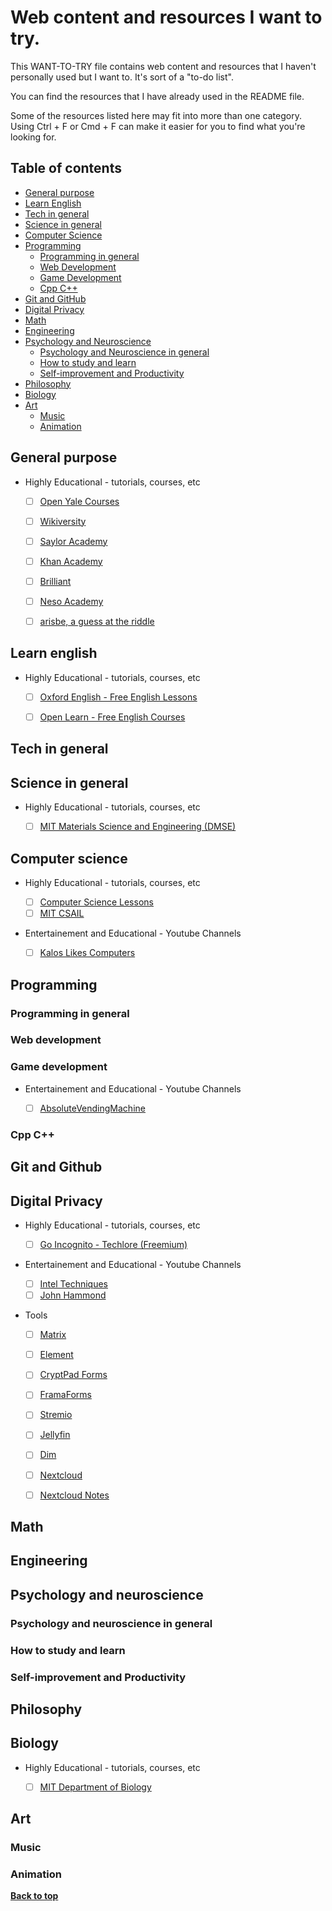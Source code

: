 # Web content and resources I want to try.

This WANT-TO-TRY file contains web content and resources that I haven't personally used but I want to. It's sort of a "to-do list".

You can find the resources that I have already used in the README file.

Some of the resources listed here may fit into more than one category. Using Ctrl + F or Cmd + F can make it easier for you to find what you're looking for.



## Table of contents
- [General purpose](#general-purpose)
- [Learn English](#learn-english)
- [Tech in general](#tech-in-general)
- [Science in general](#science-in-general)
- [Computer Science](#computer-science)
- [Programming](#programming)
  - [Programming in general](#programming-in-general)
  - [Web Development](#web-development)
  - [Game Development](#game-development)
  - [Cpp C++](#cpp-c)
- [Git and GitHub](#git-and-github)
- [Digital Privacy](#digital-privacy)
- [Math](#math)
- [Engineering](#engineering)
- [Psychology and Neuroscience](#psychology-and-neuroscience)
  - [Psychology and Neuroscience in general](#psychology-and-neuroscience-in-general)
  - [How to study and learn](#how-to-study-and-learn)
  - [Self-improvement and Productivity](#self-improvement-and-productivity)
- [Philosophy](#philosophy)
- [Biology](#biology)
- [Art](#art)
  - [Music](#music)
  - [Animation](#animation)



## General purpose

- Highly Educational - tutorials, courses, etc

  - [ ] [Open Yale Courses](https://oyc.yale.edu/)
  - [ ] [Wikiversity](https://www.wikiversity.org/)
  - [ ] [Saylor Academy](https://www.saylor.org/)
  - [ ] [Khan Academy](https://www.khanacademy.org/)
  - [ ] [Brilliant](https://brilliant.org/)
  - [ ] [Neso Academy](https://www.youtube.com/@nesoacademy)
  - [ ] [arisbe, a guess at the riddle](https://www.youtube.com/@a-guess-at-the-riddle)



## Learn english

- Highly Educational - tutorials, courses, etc

  - [ ] [Oxford English - Free English Lessons](https://www.oxfordonlineenglish.com/free-english-lessons)
  - [ ] [Open Learn - Free English Courses](https://www.open.edu/openlearn/languages/free-courses?filter=date/grid/95/all/all/all/en)



## Tech in general



## Science in general

- Highly Educational - tutorials, courses, etc

  - [ ] [MIT Materials Science and Engineering (DMSE)](https://www.youtube.com/@mitmaterialsscienceandengi5332)



## Computer science

- Highly Educational - tutorials, courses, etc

  - [ ] [Computer Science Lessons](https://www.youtube.com/@ComputerScienceLessons)
  - [ ] [MIT CSAIL](https://www.youtube.com/@MITCSAIL)

- Entertainement and Educational - Youtube Channels

  - [ ] [Kalos Likes Computers](https://www.youtube.com/@KalosLikesComputers)



## Programming

### Programming in general
  
### Web development

### Game development

- Entertainement and Educational - Youtube Channels

  - [ ] [AbsoluteVendingMachine](https://www.youtube.com/@absolutevendingmachine/videos)

### Cpp C++



## Git and Github



## Digital Privacy

- Highly Educational - tutorials, courses, etc

  - [ ] [Go Incognito - Techlore (Freemium)](https://www.techlore.tech/goincognito)

- Entertainement and Educational - Youtube Channels

  - [ ] [Intel Techniques](https://inteltechniques.com/podcast.html)
  - [ ] [John Hammond](https://www.youtube.com/@_JohnHammond)

- Tools

  - [ ] [Matrix](https://matrix.org)
  - [ ] [Element](https://element.io/)
  - [ ] [CryptPad Forms](https://cryptpad.fr/form/)
  - [ ] [FramaForms](https://framaforms.org)
  - [ ] [Stremio](https://www.stremio.com)
  - [ ] [Jellyfin](https://jellyfin.org/)
  - [ ] [Dim](https://github.com/Dusk-Labs/dim)
  - [ ] [Nextcloud](https://nextcloud.com/)
  - [ ] [Nextcloud Notes](https://apps.nextcloud.com/apps/notes)



## Math



## Engineering



## Psychology and neuroscience

### Psychology and neuroscience in general

### How to study and learn

### Self-improvement and Productivity



## Philosophy



## Biology

- Highly Educational - tutorials, courses, etc

  - [ ] [MIT Department of Biology](https://www.youtube.com/@mitdepartmentofbiology1187)



## Art

### Music

### Animation

[**Back to top**](#my-favorite-web-content-and-resources)